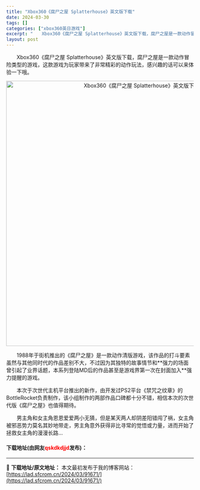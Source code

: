 ```yaml
---
title: "Xbox360《腐尸之屋 Splatterhouse》英文版下载"
date: 2024-03-30
tags: []
categories: ["xbox360英日游戏"]
excerpt: "　　Xbox360《腐尸之屋 Splatterhouse》英文版下载，腐尸之屋是一款动作冒险类型的游戏，这款游戏为玩家带来了非常精彩的动作玩法，感兴趣的话可以来体验一下哦。 　　1988年于街机推出的《腐尸之屋》是一款动作清版游戏，该作品的打斗要素虽然与其他同时代的作品差别不大，不过因为其独特的故事&hellip;"
layout: post
---
```


 <p>　　Xbox360《腐尸之屋 Splatterhouse》英文版下载，腐尸之屋是一款动作冒险类型的游戏，这款游戏为玩家带来了非常精彩的动作玩法，感兴趣的话可以来体验一下哦。</p> <p align="center"><img align="" border="0" src="https://lad.sfcrom.cn/wp-content/uploads/2024/03/20240330_6607d8faac8a4.webp" width="711" alt="Xbox360《腐尸之屋 Splatterhouse》英文版下载" /></p> <p>　　1988年于街机推出的《腐尸之屋》是一款动作清版游戏，该作品的打斗要素虽然与其他同时代的作品差别不大，不过因为其独特的故事情节和**强力的场面曾引起了业界话题，本系列登陆MD后的作品甚至是游戏界第一次在封面加入**强力提醒的游戏。</p> <p>　　本次于次世代主机平台推出的新作，由开发过PS2平台《禁咒之纹章》的BottleRocket负责制作，该小组制作的两部作品口碑都十分不错，相信本次的次世代版《腐尸之屋》也值得期待。</p> <p>　　男主角和女主角恩恩爱爱两小无猜，但是某天两人却阴差阳错闯了祸，女主角被邪恶势力莫名其妙地带走，男主角意外获得非比寻常的觉悟或力量，进而开始了拯救女主角的漫漫长路&hellip;</p> <p><h4>下载地址(由网友<font color="red">qskdkdjjd</font>发布)：</h4></p> 

---
📖 **下载地址/原文地址：** 本文最初发布于我的博客网站：[https://lad.sfcrom.cn/2024/03/91671/](https://lad.sfcrom.cn/2024/03/91671/)
